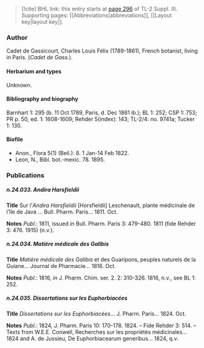 > [!cite] BHL link: this entry starts at [page 296](https://www.biodiversitylibrary.org/item/103861#page/306/mode/1up) of TL-2 Suppl. III.
> Supporting pages: [[Abbreviations|abbreviations]], [[Layout key|layout key]].

### Author

Cadet de Gassicourt, Charles Louis Félix (1789-1861), French botanist, living in Paris. (*Cadet de Gass.*).

#### Herbarium and types

Unknown.

#### Bibliography and biography

Barnhart 1: 295 (b. 11 Oct 1789, Paris, d. Dec 1861 ib.); BL 1: 252; CSP 1: 753; PR p. 50, ed. 1: 1608-1609; Rehder 5(index): 143; TL-2/4: no. 9741a; Tucker 1: 130.

#### Biofile

- Anon., Flora 5(1) (Beil.): 8. 1 Jan-14 Feb 1822.
- Leon, N., Bibl. bot.-mexic. 78. 1895.

### Publications

##### n.24.033. Andira Harsfieldii

**Title**
Sur l'*Andira Harsfieldii* \[Horsfieldii\] Leschenault, plante médicinale de l'île de Java ... Bull. Pharm. Paris... 1811. Oct.

**Notes**
*Publ*.: 1811, issued *in* Bull. Pharm. Paris 3: 479-480. 1811 (fide Rehder 3: 476. 1915) (n.v.).

##### n.24.034. Matière médicale des Galibis

**Title**
*Matière médicale des Galibis* et des Guaripons, peuples naturels de la Guiane... Journal de Pharmacie... 1816. Oct.

**Notes**
*Publ*.: 1816, *in* J. Pharm. Chim. ser. 2. 2: 310-326. 1816, n.v., see BL 1: 252.

##### n.24.035. Dissertations sur les Euphorbiacées

**Title**
*Dissertations sur les Euphorbiacées*... J. Pharm. Paris... 1824. Oct.

**Notes**
*Publ*.: 1824, J. Pharm. Paris 10: 170-178. 1824. – Fide Rehder 3: 514. – Texts from W.E.E. Conwell, Recherches sur les propriétés médicinales... 1824 and A. de Jussieu, De Euphorbiacearum generibus... 1824, q.v.

